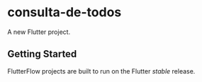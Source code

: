 # consulta-de-todos

A new Flutter project.

## Getting Started

FlutterFlow projects are built to run on the Flutter _stable_ release.
